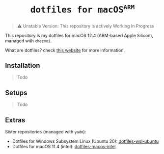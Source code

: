 <h1>
  <p align="center">
    <samp>
      dotfiles for macOS<sup><code>ARM</code></sup>
    </samp>
  </p>
</h1>

> :warning: Unstable Version: This repository is actively Working In Progress

This repository is my dotfiles for macOS 12.4 (ARM-based Apple Silicon), managed with `chezmoi`.

What are dotfiles? check [this website](https://dotfiles.github.io/) for more information.

## Installation

> Todo

## Setups

> Todo

## Extras

Sister repositories (managed with `yadm`):

- Dotfiles for Windows Subsystem Linux (Ubuntu 20): [dotfiles-wsl-ubuntu](https://github.com/jukrb0x/dotfiles-wsl-ubuntu)
- Dotfiles for macOS 11.4 (intel): [dotfiles-macos-intel](https://github.com/jukrb0x/dotfiles-macos-intel)
